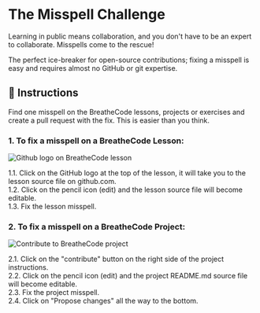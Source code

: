 <!-- hide -->
# The Misspell Challenge
<!-- endhide -->
Learning in public means collaboration, and you don't have to be an expert to collaborate. Misspells come to the rescue!

The perfect ice-breaker for open-source contributions; fixing a misspell is easy and requires almost no GitHub or git expertise.

## 📝 Instructions

Find one misspell on the BreatheCode lessons, projects or exercises and create a pull request with the fix. This is easier than you think.

### 1. To fix a misspell on a BreatheCode Lesson:  

![Github logo on BreatheCode lesson](https://github.com/breatheco-de/the-misspell-chalenge/blob/master/github-logo.png?raw=true)

1.1. Click on the GitHub logo at the top of the lesson, it will take you to the lesson source file on github.com.  
1.2. Click on the pencil icon (edit) and the lesson source file will become editable.  
1.3. Fix the lesson misspell.  
 


### 2. To fix a misspell on a BreatheCode Project:

![Contribute to BreatheCode project](https://github.com/breatheco-de/the-misspell-chalenge/blob/master/47f0f5df-32df-4367-ad5f-0b838fe6dcb9.png?raw=true)

2.1. Click on the "contribute" button on the right side of the project instructions.  
2.2. Click on the pencil icon (edit) and the project README.md source file will become editable.  
2.3. Fix the project misspell.  
2.4. Click on "Propose changes" all the way to the bottom.  
